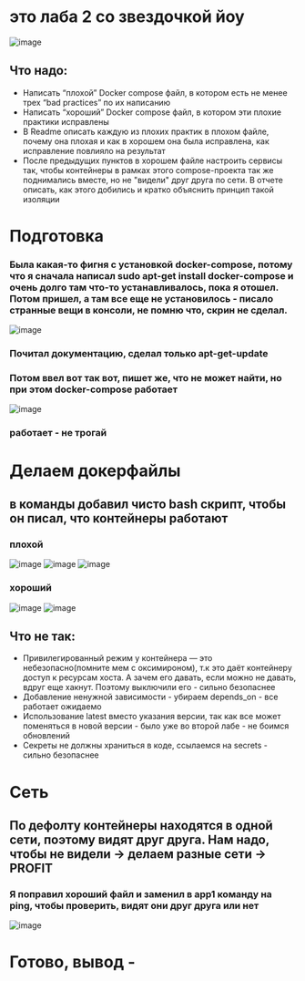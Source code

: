 # это лаба 2 со звездочкой йоу
![image](https://github.com/user-attachments/assets/bb283f0a-43fc-4fef-a3fe-3f85159549d5)
## Что надо:
* Написать “плохой” Docker compose файл, в котором есть не менее трех “bad practices” по их написанию
* Написать “хороший” Docker compose файл, в котором эти плохие практики исправлены
* В Readme описать каждую из плохих практик в плохом файле, почему она плохая и как в хорошем она была исправлена, как исправление повлияло на результат
* После предыдущих пунктов в хорошем файле настроить сервисы так, чтобы контейнеры в рамках этого compose-проекта так же поднимались вместе, но не "видели" друг друга по сети. В отчете описать, как этого добились и кратко объяснить принцип такой изоляции
# Подготовка
### Была какая-то фигня с установкой docker-compose, потому что я сначала написал sudo apt-get install docker-compose и очень долго там что-то устанавливалось, пока я отошел. Потом пришел, а там все еще не установилось - писало странные вещи в консоли, не помню что, скрин не сделал.
![image](https://github.com/user-attachments/assets/8c5173cc-c6e6-4bff-abfb-8171154948e6)
### Почитал документацию, сделал только apt-get-update
### Потом ввел вот так вот, пишет же, что не может найти, но при этом docker-compose работает
![image](https://github.com/user-attachments/assets/409d8016-c613-4d96-918f-ef7edc176a3b)
### работает - не трогай
# Делаем докерфайлы
## в команды добавил чисто bash скрипт, чтобы он писал, что контейнеры работают
### плохой
![image](https://github.com/user-attachments/assets/02c3e461-59b8-4600-b528-53ca338c354d)
![image](https://github.com/user-attachments/assets/e14e6ac4-387d-4a1b-9d21-2de7368fafcd)
![image](https://github.com/user-attachments/assets/32632123-517c-4d47-bf83-a912b1bf3cd3)
### хороший
![image](https://github.com/user-attachments/assets/4f627e27-93f9-4eca-841a-8babfd7f89cd)
![image](https://github.com/user-attachments/assets/f0413e3b-ee9f-489c-9500-29b3ff958549)
## Что не так:
* Привилегированный режим у контейнера — это небезопасно(помните мем с оксимироном), т.к это даёт контейнеру доступ к ресурсам хоста. А зачем его давать, если можно не давать, вдруг еще хакнут. Поэтому выключили его - сильно безопаснее
* Добавление ненужной зависимости - убираем depends_on - все работает ожидаемо
* Использование latest вместо указания версии, так как все может поменяться в новой версии - было уже во второй лабе - не боимся обновлений
* Секреты не должны храниться в коде, ссылаемся на secrets - сильно безопаснее
# Сеть
## По дефолту контейнеры находятся в одной сети, поэтому видят друг друга. Нам надо, чтобы не видели -> делаем разные сети -> PROFIT
### Я поправил хороший файл и заменил в app1 команду на ping, чтобы проверить, видят они друг друга или нет
![image](https://github.com/user-attachments/assets/e54f85ff-863b-4a38-8c10-516e26d4d9c4)
# Готово, вывод - 

